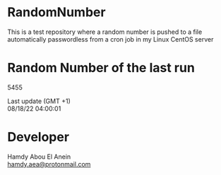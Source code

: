 # RandomNumber    
This is a test repository where a random number is pushed to a file automatically passwordless from a cron job in my Linux CentOS server    
# Random Number of the last run   
5455
      
Last update (GMT +1)    
08/18/22 04:00:01
# Developer    
Hamdy Abou El Anein   
hamdy.aea@protonmail.com

